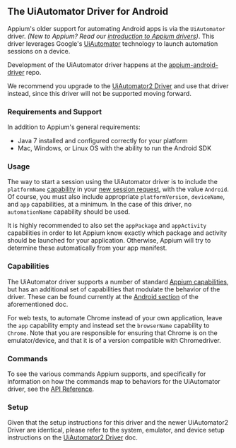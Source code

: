 ## The UiAutomator Driver for Android

Appium's older support for automating Android apps is via the `UiAutomator`
driver.  _(New to Appium? Read our [introduction to Appium drivers](#TODO))_.
This driver leverages Google's
[UiAutomator](https://developer.android.com/training/testing/ui-automator.html)
technology to launch automation sessions on a device.

Development of the UiAutomator driver happens at the
[appium-android-driver](https://github.com/appium/appium-android-driver)
repo.

We recommend you upgrade to the [UiAutomator2 Driver](android-uiautomator2.md)
and use that driver instead, since this driver will not be supported moving
forward.

### Requirements and Support

In addition to Appium's general requirements:

* Java 7 installed and configured correctly for your platform
* Mac, Windows, or Linux OS with the ability to run the Android SDK

### Usage

The way to start a session using the UiAutomator driver is to include the
`platformName` [capability](#TODO) in your [new session request](#TODO), with
the value `Android`. Of course, you must also include appropriate
`platformVersion`, `deviceName`, and `app` capabilities, at a minimum. In the
case of this driver, no `automationName` capability should be used.

It is highly recommended to also set the `appPackage` and `appActivity`
capabilities in order to let Appium know exactly which package and activity
should be launched for your application. Otherwise, Appium will try to
determine these automatically from your app manifest.

### Capabilities

The UiAutomator driver supports a number of standard [Appium
capabilities](/docs/en/writing-running-appium/caps.md), but has an additional
set of capabilities that modulate the behavior of the driver. These can be
found currently at the [Android
section](/docs/en/writing-running-appium/caps.md#android-only) of the
aforementioned doc.

For web tests, to automate Chrome instead of your own application, leave the
`app` capability empty and instead set the `browserName` capability to
`Chrome`. Note that you are responsible for ensuring that Chrome is on the
emulator/device, and that it is of a version compatible with Chromedriver.


### Commands

To see the various commands Appium supports, and specifically for information
on how the commands map to behaviors for the UiAutomator driver, see the [API
Reference](#TODO).


### Setup

Given that the setup instructions for this driver and the newer UiAutomator2
Driver are identical, please refer to the system, emulator, and device setup
instructions on the [UiAutomator2
Driver](/docs/en/drivers/android-uiautomator2.md) doc.
